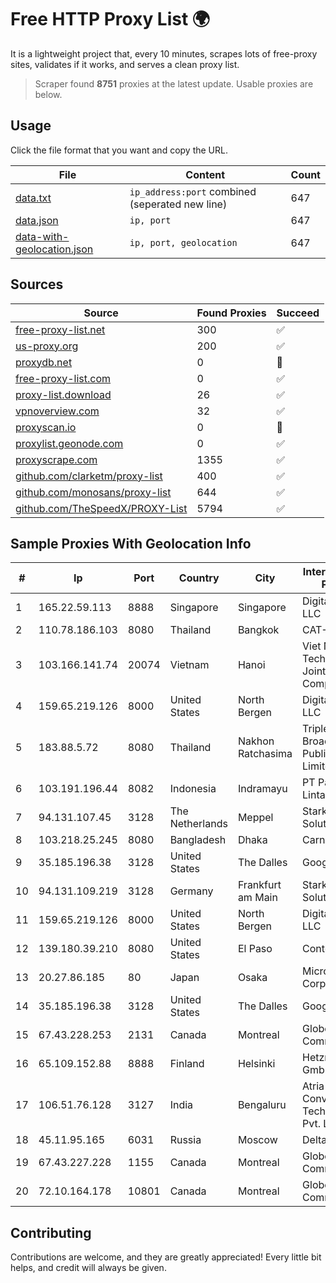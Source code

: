 
# Free HTTP Proxy List 🌍

It is a lightweight project that, every 10 minutes, scrapes lots of free-proxy sites, validates if it works, and serves a clean proxy list.


> Scraper found **8751** proxies at the latest update. Usable proxies are below.

## Usage

Click the file format that you want and copy the URL.


|File|Content|Count|
|----|-------|-----|
|[data.txt](https://raw.githubusercontent.com/themiralay/Proxy-List-World/master/data.txt)|`ip_address:port` combined (seperated new line)|647|
|[data.json](https://raw.githubusercontent.com/themiralay/Proxy-List-World/master/data.json)|`ip, port`|647|
|[data-with-geolocation.json](https://raw.githubusercontent.com/themiralay/Proxy-List-World/master/data-with-geolocation.json)|`ip, port, geolocation`|647|

## Sources

|Source|Found Proxies|Succeed|
|------|-------------|-------|
|[free-proxy-list.net](https://free-proxy-list.net)|300|✅|
|[us-proxy.org](https://www.us-proxy.org)|200|✅|
|[proxydb.net](http://proxydb.net)|0|🚫|
|[free-proxy-list.com](https://free-proxy-list.com/?page=&port=&type%5B%5D=http&type%5B%5D=https&up_time=0&search=Search)|0|✅|
|[proxy-list.download](https://www.proxy-list.download/HTTP)|26|✅|
|[vpnoverview.com](https://vpnoverview.com/privacy/anonymous-browsing/free-proxy-servers)|32|✅|
|[proxyscan.io](https://www.proxyscan.io)|0|🚫|
|[proxylist.geonode.com](https://proxylist.geonode.com/api/proxy-list?limit=300&page=1&sort_by=lastChecked&sort_type=desc&protocols=http,https)|0|✅|
|[proxyscrape.com](https://api.proxyscrape.com/v2/?request=displayproxies&protocol=http&timeout=10000&country=all&ssl=all&anonymity=all)|1355|✅|
|[github.com/clarketm/proxy-list](https://raw.githubusercontent.com/clarketm/proxy-list/master/proxy-list-raw.txt)|400|✅|
|[github.com/monosans/proxy-list](https://raw.githubusercontent.com/monosans/proxy-list/main/proxies/http.txt)|644|✅|
|[github.com/TheSpeedX/PROXY-List](https://raw.githubusercontent.com/TheSpeedX/PROXY-List/master/http.txt)|5794|✅|


## Sample Proxies With Geolocation Info

|#|Ip|Port|Country|City|Internet Service Provider|
|-|--|----|-------|----|-------------------------|
|1|165.22.59.113|8888|Singapore|Singapore|DigitalOcean, LLC|
|2|110.78.186.103|8080|Thailand|Bangkok|CAT-BB|
|3|103.166.141.74|20074|Vietnam|Hanoi|Viet NAM Cloud Technology Joint Stock Company|
|4|159.65.219.126|8000|United States|North Bergen|DigitalOcean, LLC|
|5|183.88.5.72|8080|Thailand|Nakhon Ratchasima|Triple T Broadband Public Company Limited|
|6|103.191.196.44|8082|Indonesia|Indramayu|PT Pangkalan Lintas Data|
|7|94.131.107.45|3128|The Netherlands|Meppel|Stark Industries Solutions LTD|
|8|103.218.25.245|8080|Bangladesh|Dhaka|Carnival Internet|
|9|35.185.196.38|3128|United States|The Dalles|Google LLC|
|10|94.131.109.219|3128|Germany|Frankfurt am Main|Stark Industries Solutions LTD|
|11|159.65.219.126|8000|United States|North Bergen|DigitalOcean, LLC|
|12|139.180.39.210|8080|United States|El Paso|Conterra|
|13|20.27.86.185|80|Japan|Osaka|Microsoft Corporation|
|14|35.185.196.38|3128|United States|The Dalles|Google LLC|
|15|67.43.228.253|2131|Canada|Montreal|GloboTech Communications|
|16|65.109.152.88|8888|Finland|Helsinki|Hetzner Online GmbH|
|17|106.51.76.128|3127|India|Bengaluru|Atria Convergence Technologies Pvt. Ltd|
|18|45.11.95.165|6031|Russia|Moscow|Delta Ltd|
|19|67.43.227.228|1155|Canada|Montreal|GloboTech Communications|
|20|72.10.164.178|10801|Canada|Montreal|GloboTech Communications|



## Contributing

Contributions are welcome, and they are greatly appreciated! Every
little bit helps, and credit will always be given.

